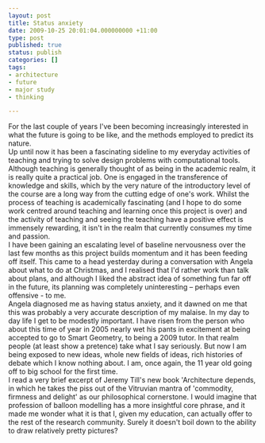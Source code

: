 ```yaml
---
layout: post
title: Status anxiety
date: 2009-10-25 20:01:04.000000000 +11:00
type: post
published: true
status: publish
categories: []
tags:
- architecture
- future
- major study
- thinking

---
```

<p>For the last couple of years I've been becoming increasingly interested in what the future is going to be like, and the methods employed to predict its nature.<br />
Up until now it has been a fascinating sideline to my everyday activities of teaching and trying to solve design problems with computational tools.<br />
Although teaching is generally thought of as being in the academic realm, it is really quite a practical job. One is engaged in the transference of knowledge and skills, which by the very nature of the introductory level of the course are a long way from the cutting edge of one's work. Whilst the process of teaching is academically fascinating (and I hope to do some work centred around teaching and learning once this project is over) and the activity of teaching and seeing the teaching have a positive effect is immensely rewarding, it isn't in the realm that currently consumes my time and passion.<br />
I have been gaining an escalating level of baseline nervousness over the last few months as this project builds momentum and it has been feeding off itself. This came to a head yesterday during a conversation with Angela about what to do at Christmas, and I realised that I'd rather work than talk about plans, and although I liked the abstract idea of something fun far off in the future, its planning was completely uninteresting – perhaps even offensive - to me.<br />
Angela diagnosed me as having status anxiety, and it dawned on me that this was probably a very accurate description of my malaise. In my day to day life I get to be modestly important. I have risen from the person who about this time of year in 2005 nearly wet his pants in excitement at being accepted to go to Smart Geometry, to being a 2009 tutor. In that realm people (at least show a pretence) take what I say seriously. But now I am being exposed to new ideas, whole new fields of ideas, rich histories of debate which I know nothing about. I am, once again, the 11 year old going off to big school for the first time.<br />
I read a very brief excerpt of Jeremy Till's new book 'Architecture depends, in which he takes the piss out of the Vitruvian mantra of 'commodity, firmness and delight' as our philosophical cornerstone. I would imagine that profession of balloon modelling has a more insightful core phrase, and it made me wonder what it is that I, given my education, can actually offer to the rest of the research community. Surely it doesn't boil down to the ability to draw relatively pretty pictures?</p>
